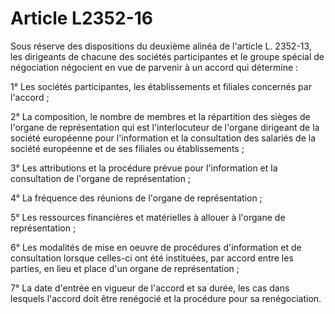 # Article L2352-16

Sous réserve des dispositions du deuxième alinéa de l'article L. 2352-13, les dirigeants de chacune des sociétés participantes et le groupe spécial de négociation négocient en vue de parvenir à un accord qui détermine :

1° Les sociétés participantes, les établissements et filiales concernés par l'accord ;

2° La composition, le nombre de membres et la répartition des sièges de l'organe de représentation qui est l'interlocuteur de l'organe dirigeant de la société européenne pour l'information et la consultation des salariés de la société européenne et de ses filiales ou établissements ;

3° Les attributions et la procédure prévue pour l'information et la consultation de l'organe de représentation ;

4° La fréquence des réunions de l'organe de représentation ;

5° Les ressources financières et matérielles à allouer à l'organe de représentation ;

6° Les modalités de mise en oeuvre de procédures d'information et de consultation lorsque celles-ci ont été instituées, par accord entre les parties, en lieu et place d'un organe de représentation ;

7° La date d'entrée en vigueur de l'accord et sa durée, les cas dans lesquels l'accord doit être renégocié et la procédure pour sa renégociation.